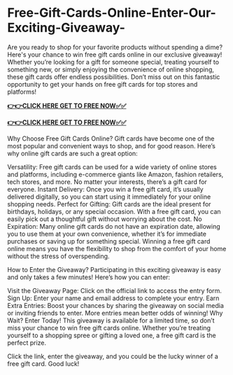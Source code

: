 # Free-Gift-Cards-Online-Enter-Our-Exciting-Giveaway-

Are you ready to shop for your favorite products without spending a dime? Here's your chance to win free gift cards online in our exclusive giveaway! Whether you’re looking for a gift for someone special, treating yourself to something new, or simply enjoying the convenience of online shopping, these gift cards offer endless possibilities. Don’t miss out on this fantastic opportunity to get your hands on free gift cards for top stores and platforms!

[**👉👉CLICK HERE GET TO FREE NOW✅✅**](https://free-gift-card.raj-solution.com/958f890)

[**👉👉CLICK HERE GET TO FREE NOW✅✅**](https://free-gift-card.raj-solution.com/958f890)

Why Choose Free Gift Cards Online?
Gift cards have become one of the most popular and convenient ways to shop, and for good reason. Here’s why online gift cards are such a great option:

Versatility: Free gift cards can be used for a wide variety of online stores and platforms, including e-commerce giants like Amazon, fashion retailers, tech stores, and more. No matter your interests, there’s a gift card for everyone.
Instant Delivery: Once you win a free gift card, it’s usually delivered digitally, so you can start using it immediately for your online shopping needs.
Perfect for Gifting: Gift cards are the ideal present for birthdays, holidays, or any special occasion. With a free gift card, you can easily pick out a thoughtful gift without worrying about the cost.
No Expiration: Many online gift cards do not have an expiration date, allowing you to use them at your own convenience, whether it’s for immediate purchases or saving up for something special.
Winning a free gift card online means you have the flexibility to shop from the comfort of your home without the stress of overspending.

How to Enter the Giveaway?
Participating in this exciting giveaway is easy and only takes a few minutes! Here’s how you can enter:

Visit the Giveaway Page: Click on the official link to access the entry form.
Sign Up: Enter your name and email address to complete your entry.
Earn Extra Entries: Boost your chances by sharing the giveaway on social media or inviting friends to enter. More entries mean better odds of winning!
Why Wait? Enter Today!
This giveaway is available for a limited time, so don’t miss your chance to win free gift cards online. Whether you’re treating yourself to a shopping spree or gifting a loved one, a free gift card is the perfect prize.

Click the link, enter the giveaway, and you could be the lucky winner of a free gift card. Good luck!
